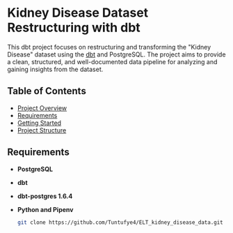 # Kidney Disease Dataset Restructuring with dbt

This dbt project focuses on restructuring and transforming the "Kidney Disease" dataset using the [dbt](https://www.getdbt.com/)  and PostgreSQL. The project aims to provide a clean, structured, and well-documented data pipeline for analyzing and gaining insights from the dataset.

## Table of Contents

- [Project Overview](#project-overview)
- [Requirements](#requirements)
- [Getting Started](#getting-started)
- [Project Structure](#project-structure)


## Requirements


- **PostgreSQL**

- **dbt**

- **dbt-postgres 1.6.4**

- **Python and Pipenv**


  ```bash
  git clone https://github.com/Tuntufye4/ELT_kidney_disease_data.git
 
